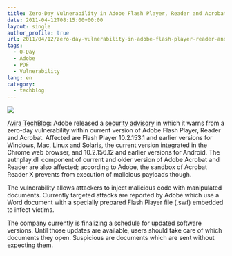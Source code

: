 ```yaml
---
title: Zero-Day Vulnerability in Adobe Flash Player, Reader and Acrobat
date: 2011-04-12T08:15:00+00:00
layout: single
author_profile: true
url: 2011/04/12/zero-day-vulnerability-in-adobe-flash-player-reader-and-acrobat/
tags:
  - 0-Day
  - Adobe
  - PDF
  - Vulnerability
lang: en
category: 
  - techblog
---
```

[![](http://2.bp.blogspot.com/-mt6dNDQluNY/TaQC0FOiLhI/AAAAAAAAD0k/wj1LrhesbU4/s200/adobe-logo.jpg)](http://2.bp.blogspot.com/-mt6dNDQluNY/TaQC0FOiLhI/AAAAAAAAD0k/wj1LrhesbU4/s1600/adobe-logo.jpg)

[Avira TechBlog](http://techblog.avira.com/2011/04/12/zero-day-vulnerability-in-adobe-flash-player-reader-and-acrobat/en/): Adobe released a [security advisory](http://www.adobe.com/support/security/advisories/apsa11-02.html) in which it warns from a zero-day vulnerability within current version of Adobe Flash Player, Reader and Acrobat. Affected are Flash Player 10.2.153.1 and earlier versions for Windows, Mac, Linux and Solaris, the current version integrated in the Chrome web browser, and 10.2.156.12 and earlier versions for Android. The authplay.dll component of current and older version of Adobe Acrobat and Reader are also affected; according to Adobe, the sandbox of Acrobat Reader X prevents from execution of malicious payloads though.

The vulnerability allows attackers to inject malicious code with manipulated documents. Currently targeted attacks are reported by Adobe which use a Word document with a specially prepared Flash Player file (.swf) embedded to infect victims.

The company currently is finalizing a schedule for updated software versions. Until those updates are available, users should take care of which documents they open. Suspicious are documents which are sent without expecting them.